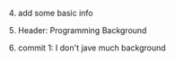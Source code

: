 
4. add some basic info

5. Header: Programming Background

8. commit 1:  I don't jave much background
